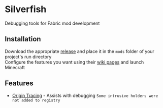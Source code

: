 # Silverfish

Debugging tools for Fabric mod development

## Installation
Download the appropriate [release](https://github.com/Daomephsta/silverfish/releases) 
and place it in the `mods` folder of your project's run directory  
Configure the features you want using their [wiki pages](https://github.com/Daomephsta/silverfish/wiki) and launch Minecraft

## Features
 * [Origin Tracing](https://github.com/Daomephsta/silverfish/wiki/Origin-Tracing) - 
Assists with debugging `Some intrusive holders were not added to registry`  
	